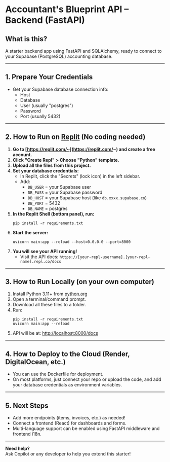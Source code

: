 # Accountant's Blueprint API – Backend (FastAPI)

## What is this?
A starter backend app using FastAPI and SQLAlchemy, ready to connect to your Supabase (PostgreSQL) accounting database.

---

## 1. Prepare Your Credentials

- Get your Supabase database connection info:
    - Host
    - Database
    - User (usually "postgres")
    - Password
    - Port (usually 5432)

---

## 2. How to Run on [Replit](https://replit.com/) (No coding needed)

1. **Go to [https://replit.com/~](https://replit.com/~) and create a free account.**
2. **Click "Create Repl" > Choose "Python" template.**
3. **Upload all the files from this project.**
4. **Set your database credentials:**
    - In Replit, click the "Secrets" (lock icon) in the left sidebar.
    - Add:
        - `DB_USER` = your Supabase user
        - `DB_PASS` = your Supabase password
        - `DB_HOST` = your Supabase host (like `db.xxxx.supabase.co`)
        - `DB_PORT` = 5432
        - `DB_NAME` = postgres
5. **In the Replit Shell (bottom panel), run:**
    ```
    pip install -r requirements.txt
    ```
6. **Start the server:**
    ```
    uvicorn main:app --reload --host=0.0.0.0 --port=8000
    ```
7. **You will see your API running!**
    - Visit the API docs: `https://[your-repl-username].[your-repl-name].repl.co/docs`

---

## 3. How to Run Locally (on your own computer)

1. Install Python 3.11+ from [python.org](https://python.org)
2. Open a terminal/command prompt.
3. Download all these files to a folder.
4. Run:
    ```
    pip install -r requirements.txt
    uvicorn main:app --reload
    ```
5. API will be at: [http://localhost:8000/docs](http://localhost:8000/docs)

---

## 4. How to Deploy to the Cloud (Render, DigitalOcean, etc.)

- You can use the Dockerfile for deployment.
- On most platforms, just connect your repo or upload the code, and add your database credentials as environment variables.

---

## 5. Next Steps

- Add more endpoints (items, invoices, etc.) as needed!
- Connect a frontend (React) for dashboards and forms.
- Multi-language support can be enabled using FastAPI middleware and frontend i18n.

---

**Need help?**  
Ask Copilot or any developer to help you extend this starter!
